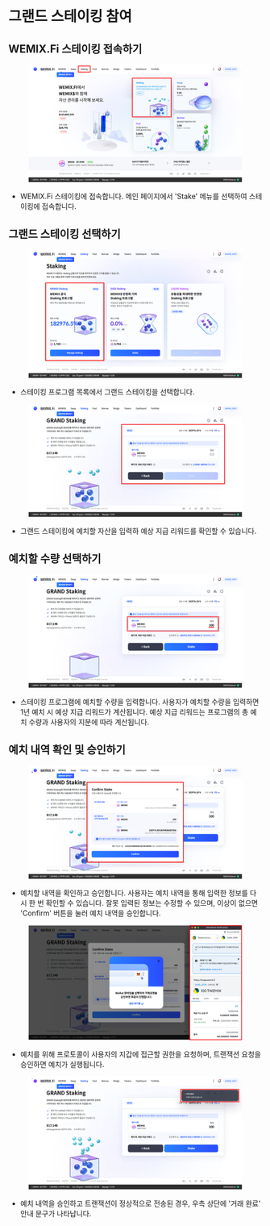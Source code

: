 # 그랜드 스테이킹 참여

## WEMIX.Fi 스테이킹 접속하기

<figure><img src="../../.gitbook/assets/guide_stake_8.png" alt=""><figcaption></figcaption></figure>

* WEMIX.Fi 스테이킹에 접속합니다. 메인 페이지에서 'Stake' 메뉴를 선택하여 스테이킹에 접속합니다.

## 그랜드 스테이킹 선택하기

<figure><img src="../../.gitbook/assets/guide_stake_2.png" alt=""><figcaption></figcaption></figure>

* 스테이킹 프로그램 목록에서 그랜드 스테이킹을 선택합니다.

<figure><img src="../../.gitbook/assets/guide_stake_3.png" alt=""><figcaption></figcaption></figure>

* 그랜드 스테이킹에 예치할 자산을 입력하 예상 지급 리워드를 확인할 수 있습니다.

## 예치할 수량 선택하기

<figure><img src="../../.gitbook/assets/guide_stake_4.png" alt=""><figcaption></figcaption></figure>

* 스테이킹 프로그램에 예치할 수량을 입력합니다. 사용자가 예치할 수량을 입력하면 1년 예치 시 예상 지급 리워드가 계산됩니다. 예상 지급 리워드는 프로그램의 총 예치 수량과 사용자의 지분에 따라 계산됩니다.

## 예치 내역 확인 및 승인하기

<figure><img src="../../.gitbook/assets/guide_stake_5.png" alt=""><figcaption></figcaption></figure>

* 예치할 내역을 확인하고 승인합니다. 사용자는 예치 내역을 통해 입력한 정보를 다시 한 번 확인할 수 있습니다. 잘못 입력된 정보는 수정할 수 있으며, 이상이 없으면 'Confirm' 버튼을 눌러 예치 내역을 승인합니다.

<figure><img src="../../.gitbook/assets/guide_stake_6.png" alt=""><figcaption></figcaption></figure>

* 예치를 위해 프로토콜이 사용자의 지갑에 접근할 권한을 요청하며, 트랜잭션 요청을 승인하면 예치가 실행됩니다.

<figure><img src="../../.gitbook/assets/guide_stake_7.png" alt=""><figcaption></figcaption></figure>

* 예치 내역을 승인하고 트랜잭션이 정상적으로 전송된 경우, 우측 상단에 '거래 완료' 안내 문구가 나타납니다.
